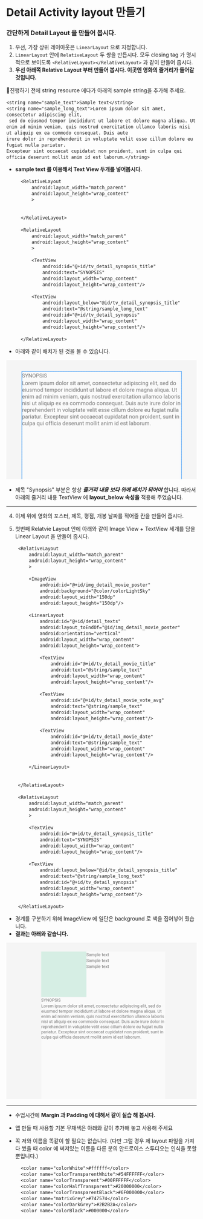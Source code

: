 # Detail Activity layout 만들기 

### 간단하게 Detail Layout 을 만들어 봅시다.

1. 우선, 가장 상위 레이아웃은 `LinearLayout` 으로 지정합니다. 
2. `LinearLayout` 안에 `RelativeLayout` 두 쌍을 만듭시다. 모두 closing tag 가 명시적으로 보이도록 `<RelativeLayout></RelativeLayout>` 과 같이 만들어 줍시다. 
3. **우선 아래쪽 Relative Layout 부터 만들어 봅시다. 이곳엔 영화의 줄거리가 들어갈 것입니다.** 

📌진행하기 전에 string resource 에다가 아래의 sample string을 추가해 주세요. 

    <string name="sample_text">Sample text</string>
    <string name="sample_long_text">Lorem ipsum dolor sit amet, consectetur adipiscing elit,
     sed do eiusmod tempor incididunt ut labore et dolore magna aliqua. Ut enim ad minim veniam, quis nostrud exercitation ullamco laboris nisi ut aliquip ex ea commodo consequat. Duis aute 
    irure dolor in reprehenderit in voluptate velit esse cillum dolore eu fugiat nulla pariatur.
    Excepteur sint occaecat cupidatat non proident, sunt in culpa qui officia deserunt mollit anim id est laborum.</string>

- **sample text 를 이용해서 Text View 두개를 넣어봅시다.**

    <?xml version="1.0" encoding="utf-8"?>
    <LinearLayout xmlns:android="http://schemas.android.com/apk/res/android"
        android:orientation="vertical"
        android:layout_width="match_parent"
        android:layout_height="match_parent">
    
        <RelativeLayout
            android:layout_width="match_parent"
            android:layout_height="wrap_content"
            >
    
    
        </RelativeLayout>
    
        <RelativeLayout
            android:layout_width="match_parent"
            android:layout_height="wrap_content"
            >
    
            <TextView
                android:id="@+id/tv_detail_synopsis_title"
                android:text="SYNOPSIS"
                android:layout_width="wrap_content"
                android:layout_height="wrap_content"/>
    
            <TextView
                android:layout_below="@id/tv_detail_synopsis_title"
                android:text="@string/sample_long_text"
                android:id="@+id/tv_detail_synopsis"
                android:layout_width="wrap_content"
                android:layout_height="wrap_content"/>
    
        </RelativeLayout>
    
    
    </LinearLayout>

- 아래와 같이 배치가 된 것을 볼 수 있습니다.

![](Untitled-35d247e9-054d-4ac4-a158-d0669ee931c3.png)

- 제목 "Synopsis" 부분은 항상 ***줄거리 내용 보다 위에 배치가 되어야*** 합니다. 따라서 아래의 줄거리 내용 TextView 에 **layout_below 속성을** 적용해 주었습니다.

---

4. 이제 위에 영화의 포스터, 제목, 평점, 개봉 날짜를 적어줄 칸을 만들어 줍시다. 

5. 첫번째 Relatvie Layout 안에 아래와 같이 Image View + TextView 세개를 담을 Linear Layout 을 만들어 줍시다. 

    <?xml version="1.0" encoding="utf-8"?>
    <LinearLayout xmlns:android="http://schemas.android.com/apk/res/android"
        android:orientation="vertical"
        android:layout_width="match_parent"
        android:layout_height="match_parent">
    
        <RelativeLayout
            android:layout_width="match_parent"
            android:layout_height="wrap_content"
            >
            
            <ImageView
                android:id="@+id/img_detail_movie_poster"
                android:background="@color/colorLightSky"
                android:layout_width="150dp"
                android:layout_height="150dp"/>
            
            <LinearLayout
                android:id="@+id/detail_texts"
                android:layout_toEndOf="@id/img_detail_movie_poster"
                android:orientation="vertical"
                android:layout_width="wrap_content"
                android:layout_height="wrap_content">
            
                <TextView
                    android:id="@+id/tv_detail_movie_title"
                    android:text="@string/sample_text"
                    android:layout_width="wrap_content"
                    android:layout_height="wrap_content"/>
        
                <TextView
                    android:id="@+id/tv_detail_movie_vote_avg"
                    android:text="@string/sample_text"
                    android:layout_width="wrap_content"
                    android:layout_height="wrap_content"/>
        
                <TextView
                    android:id="@+id/tv_detail_movie_date"
                    android:text="@string/sample_text"
                    android:layout_width="wrap_content"
                    android:layout_height="wrap_content"/>
                
            </LinearLayout>
    
    
        </RelativeLayout>
    
        <RelativeLayout
            android:layout_width="match_parent"
            android:layout_height="wrap_content"
            >
    
            <TextView
                android:id="@+id/tv_detail_synopsis_title"
                android:text="SYNOPSIS"
                android:layout_width="wrap_content"
                android:layout_height="wrap_content"/>
    
            <TextView
                android:layout_below="@id/tv_detail_synopsis_title"
                android:text="@string/sample_long_text"
                android:id="@+id/tv_detail_synopsis"
                android:layout_width="wrap_content"
                android:layout_height="wrap_content"/>
    
        </RelativeLayout>
    
    
    </LinearLayout>

- 경계를 구분하기 위해 ImageView 에 일단은 background 로 색을 집어넣어 줬습니다.
- **결과는 아래와 같습니다.**

![](Untitled-9eb7562b-fa12-4adb-b157-f3f779409535.png)

---

- 수업시간에 **Margin 과 Padding 에 대해서 같이 실습 해 봅시다.**
- 앱 만들 때 사용할 기본 무채색은 아래와 같이 추가해 놓고 사용해 주세요
- 꼭 저와 이름을 똑같이 할 필요는 없습니다. (다만 그럴 경우 제 layout 파일을 가져다 썼을 때 color 에 써져있는 이름을 다른 분의 안드로이스 스투디오는 인식을 못할 뿐입니다.)

    <!-- Basic colors -->
        <color name="colorWhite">#ffffff</color>
        <color name="colorTransparentWhite">#54FFFFFF</color>
        <color name="colorTransparent">#00FFFFFF</color>
        <color name="colorHalfTransparent">#20000000</color>
        <color name="colorTransparentBlack">#6F000000</color>
        <color name="matrixGrey">#747574</color>
        <color name="colorDarkGrey">#2B2B2A</color>
        <color name="colorBlack">#000000</color>